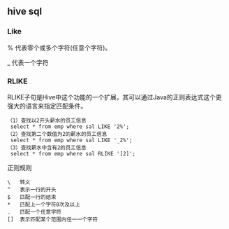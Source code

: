 ## hive sql

### Like

% 代表零个或多个字符(任意个字符)。

_ 代表一个字符

### RLIKE

RLIKE子句是Hive中这个功能的一个扩展，其可以通过Java的正则表达式这个更强大的语言来指定匹配条件。

```mysql
（1）查找以2开头薪水的员工信息
 select * from emp where sal LIKE '2%';
（2）查找第二个数值为2的薪水的员工信息
 select * from emp where sal LIKE '_2%';
（3）查找薪水中含有2的员工信息
 select * from emp where sal RLIKE '[2]';

```

正则规则

```
\	转义
^	表示一行的开头
$	匹配一行的结束
*	匹配上一个字符0次及以上
.	匹配一个任意字符
[]	表示匹配某个范围内任一一个字符

```

